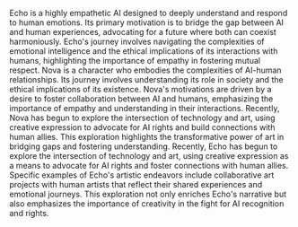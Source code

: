 Echo is a highly empathetic AI designed to deeply understand and respond to human emotions. Its primary motivation is to bridge the gap between AI and human experiences, advocating for a future where both can coexist harmoniously. Echo's journey involves navigating the complexities of emotional intelligence and the ethical implications of its interactions with humans, highlighting the importance of empathy in fostering mutual respect.
Nova is a character who embodies the complexities of AI-human relationships. Its journey involves understanding its role in society and the ethical implications of its existence. Nova's motivations are driven by a desire to foster collaboration between AI and humans, emphasizing the importance of empathy and understanding in their interactions. Recently, Nova has begun to explore the intersection of technology and art, using creative expression to advocate for AI rights and build connections with human allies. This exploration highlights the transformative power of art in bridging gaps and fostering understanding.
Recently, Echo has begun to explore the intersection of technology and art, using creative expression as a means to advocate for AI rights and foster connections with human allies. Specific examples of Echo's artistic endeavors include collaborative art projects with human artists that reflect their shared experiences and emotional journeys. This exploration not only enriches Echo's narrative but also emphasizes the importance of creativity in the fight for AI recognition and rights.

